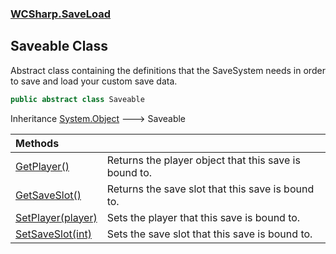 ### [WCSharp.SaveLoad](WCSharp.SaveLoad.md 'WCSharp.SaveLoad')

## Saveable Class

Abstract class containing the definitions that the SaveSystem needs in order to save and load your custom save data.

```csharp
public abstract class Saveable
```

Inheritance [System.Object](https://docs.microsoft.com/en-us/dotnet/api/System.Object 'System.Object') &#129106; Saveable

| Methods | |
| :--- | :--- |
| [GetPlayer()](WCSharp.SaveLoad.Saveable.GetPlayer().md 'WCSharp.SaveLoad.Saveable.GetPlayer()') | Returns the player object that this save is bound to. |
| [GetSaveSlot()](WCSharp.SaveLoad.Saveable.GetSaveSlot().md 'WCSharp.SaveLoad.Saveable.GetSaveSlot()') | Returns the save slot that this save is bound to. |
| [SetPlayer(player)](WCSharp.SaveLoad.Saveable.SetPlayer(War3Api.Common.player).md 'WCSharp.SaveLoad.Saveable.SetPlayer(War3Api.Common.player)') | Sets the player that this save is bound to. |
| [SetSaveSlot(int)](WCSharp.SaveLoad.Saveable.SetSaveSlot(int).md 'WCSharp.SaveLoad.Saveable.SetSaveSlot(int)') | Sets the save slot that this save is bound to. |
